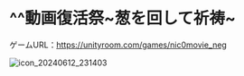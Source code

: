 # ^^動画復活祭\~葱を回して祈祷\~ 
ゲームURL：https://unityroom.com/games/nic0movie_neg

![icon_20240612_231403](https://github.com/user-attachments/assets/0181a338-689b-4499-874a-ca575d3d9af6)

